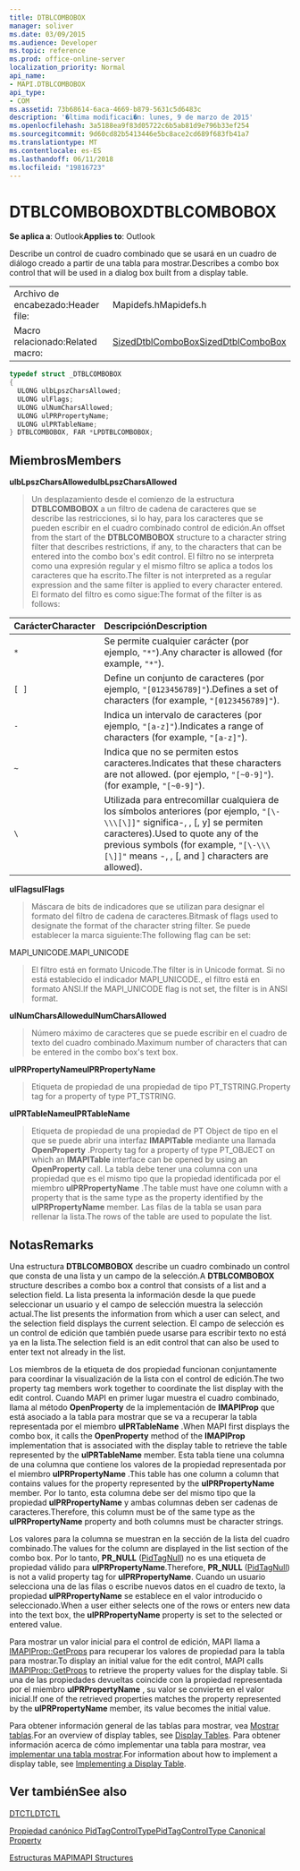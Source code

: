```yaml
---
title: DTBLCOMBOBOX
manager: soliver
ms.date: 03/09/2015
ms.audience: Developer
ms.topic: reference
ms.prod: office-online-server
localization_priority: Normal
api_name:
- MAPI.DTBLCOMBOBOX
api_type:
- COM
ms.assetid: 73b68614-6aca-4669-b879-5631c5d6483c
description: '�ltima modificaci�n: lunes, 9 de marzo de 2015'
ms.openlocfilehash: 3a5188ea9f83d05722c6b5ab81d9e796b33ef254
ms.sourcegitcommit: 9d60cd82b5413446e5bc8ace2cd689f683fb41a7
ms.translationtype: MT
ms.contentlocale: es-ES
ms.lasthandoff: 06/11/2018
ms.locfileid: "19816723"
---
```

# <a name="dtblcombobox"></a><span data-ttu-id="5d87f-103">DTBLCOMBOBOX</span><span class="sxs-lookup"><span data-stu-id="5d87f-103">DTBLCOMBOBOX</span></span>

  
  
<span data-ttu-id="5d87f-104">**Se aplica a**: Outlook</span><span class="sxs-lookup"><span data-stu-id="5d87f-104">**Applies to**: Outlook</span></span> 
  
<span data-ttu-id="5d87f-105">Describe un control de cuadro combinado que se usará en un cuadro de diálogo creado a partir de una tabla para mostrar.</span><span class="sxs-lookup"><span data-stu-id="5d87f-105">Describes a combo box control that will be used in a dialog box built from a display table.</span></span>
  
|||
|:-----|:-----|
|<span data-ttu-id="5d87f-106">Archivo de encabezado:</span><span class="sxs-lookup"><span data-stu-id="5d87f-106">Header file:</span></span>  <br/> |<span data-ttu-id="5d87f-107">Mapidefs.h</span><span class="sxs-lookup"><span data-stu-id="5d87f-107">Mapidefs.h</span></span>  <br/> |
|<span data-ttu-id="5d87f-108">Macro relacionado:</span><span class="sxs-lookup"><span data-stu-id="5d87f-108">Related macro:</span></span>  <br/> |[<span data-ttu-id="5d87f-109">SizedDtblComboBox</span><span class="sxs-lookup"><span data-stu-id="5d87f-109">SizedDtblComboBox</span></span>](sizeddtblcombobox.md) <br/> |
   
```cpp
typedef struct _DTBLCOMBOBOX
{
  ULONG ulbLpszCharsAllowed;
  ULONG ulFlags;
  ULONG ulNumCharsAllowed;
  ULONG ulPRPropertyName;
  ULONG ulPRTableName;
} DTBLCOMBOBOX, FAR *LPDTBLCOMBOBOX;

```

## <a name="members"></a><span data-ttu-id="5d87f-110">Miembros</span><span class="sxs-lookup"><span data-stu-id="5d87f-110">Members</span></span>

 <span data-ttu-id="5d87f-111">**ulbLpszCharsAllowed**</span><span class="sxs-lookup"><span data-stu-id="5d87f-111">**ulbLpszCharsAllowed**</span></span>
  
> <span data-ttu-id="5d87f-112">Un desplazamiento desde el comienzo de la estructura **DTBLCOMBOBOX** a un filtro de cadena de caracteres que se describe las restricciones, si lo hay, para los caracteres que se pueden escribir en el cuadro combinado control de edición.</span><span class="sxs-lookup"><span data-stu-id="5d87f-112">An offset from the start of the **DTBLCOMBOBOX** structure to a character string filter that describes restrictions, if any, to the characters that can be entered into the combo box's edit control.</span></span> <span data-ttu-id="5d87f-113">El filtro no se interpreta como una expresión regular y el mismo filtro se aplica a todos los caracteres que ha escrito.</span><span class="sxs-lookup"><span data-stu-id="5d87f-113">The filter is not interpreted as a regular expression and the same filter is applied to every character entered.</span></span> <span data-ttu-id="5d87f-114">El formato del filtro es como sigue:</span><span class="sxs-lookup"><span data-stu-id="5d87f-114">The format of the filter is as follows:</span></span> 
    
|<span data-ttu-id="5d87f-115">**Carácter**</span><span class="sxs-lookup"><span data-stu-id="5d87f-115">**Character**</span></span>|<span data-ttu-id="5d87f-116">**Descripción**</span><span class="sxs-lookup"><span data-stu-id="5d87f-116">**Description**</span></span>|
|:-----|:-----|
| `*` <br/> |<span data-ttu-id="5d87f-117">Se permite cualquier carácter (por ejemplo, `"*"`).</span><span class="sxs-lookup"><span data-stu-id="5d87f-117">Any character is allowed (for example,  `"*"`).</span></span>  <br/> |
| `[ ]` <br/> |<span data-ttu-id="5d87f-118">Define un conjunto de caracteres (por ejemplo, `"[0123456789]"`).</span><span class="sxs-lookup"><span data-stu-id="5d87f-118">Defines a set of characters (for example,  `"[0123456789]"`).</span></span>  <br/> |
| `-` <br/> |<span data-ttu-id="5d87f-119">Indica un intervalo de caracteres (por ejemplo, `"[a-z]"`).</span><span class="sxs-lookup"><span data-stu-id="5d87f-119">Indicates a range of characters (for example,  `"[a-z]"`).</span></span>  <br/> |
| `~` <br/> |<span data-ttu-id="5d87f-120">Indica que no se permiten estos caracteres.</span><span class="sxs-lookup"><span data-stu-id="5d87f-120">Indicates that these characters are not allowed.</span></span> <span data-ttu-id="5d87f-121">(por ejemplo, `"[~0-9]"`).</span><span class="sxs-lookup"><span data-stu-id="5d87f-121">(for example,  `"[~0-9]"`).</span></span>  <br/> |
| `\` <br/> |<span data-ttu-id="5d87f-122">Utilizada para entrecomillar cualquiera de los símbolos anteriores (por ejemplo, `"[\-\\\[\]]"` significa-, \, [, y] se permiten caracteres).</span><span class="sxs-lookup"><span data-stu-id="5d87f-122">Used to quote any of the previous symbols (for example,  `"[\-\\\[\]]"` means -, \, [, and ] characters are allowed).</span></span>  <br/> |
   
 <span data-ttu-id="5d87f-123">**ulFlags**</span><span class="sxs-lookup"><span data-stu-id="5d87f-123">**ulFlags**</span></span>
  
> <span data-ttu-id="5d87f-124">Máscara de bits de indicadores que se utilizan para designar el formato del filtro de cadena de caracteres.</span><span class="sxs-lookup"><span data-stu-id="5d87f-124">Bitmask of flags used to designate the format of the character string filter.</span></span> <span data-ttu-id="5d87f-125">Se puede establecer la marca siguiente:</span><span class="sxs-lookup"><span data-stu-id="5d87f-125">The following flag can be set:</span></span>
    
<span data-ttu-id="5d87f-126">MAPI_UNICODE.</span><span class="sxs-lookup"><span data-stu-id="5d87f-126">MAPI_UNICODE</span></span> 
  
> <span data-ttu-id="5d87f-127">El filtro está en formato Unicode.</span><span class="sxs-lookup"><span data-stu-id="5d87f-127">The filter is in Unicode format.</span></span> <span data-ttu-id="5d87f-128">Si no está establecido el indicador MAPI_UNICODE., el filtro está en formato ANSI.</span><span class="sxs-lookup"><span data-stu-id="5d87f-128">If the MAPI_UNICODE flag is not set, the filter is in ANSI format.</span></span>
    
 <span data-ttu-id="5d87f-129">**ulNumCharsAllowed**</span><span class="sxs-lookup"><span data-stu-id="5d87f-129">**ulNumCharsAllowed**</span></span>
  
> <span data-ttu-id="5d87f-130">Número máximo de caracteres que se puede escribir en el cuadro de texto del cuadro combinado.</span><span class="sxs-lookup"><span data-stu-id="5d87f-130">Maximum number of characters that can be entered in the combo box's text box.</span></span>
    
 <span data-ttu-id="5d87f-131">**ulPRPropertyName**</span><span class="sxs-lookup"><span data-stu-id="5d87f-131">**ulPRPropertyName**</span></span>
  
> <span data-ttu-id="5d87f-132">Etiqueta de propiedad de una propiedad de tipo PT_TSTRING.</span><span class="sxs-lookup"><span data-stu-id="5d87f-132">Property tag for a property of type PT_TSTRING.</span></span> 
    
 <span data-ttu-id="5d87f-133">**ulPRTableName**</span><span class="sxs-lookup"><span data-stu-id="5d87f-133">**ulPRTableName**</span></span>
  
> <span data-ttu-id="5d87f-134">Etiqueta de propiedad de una propiedad de PT Object de tipo en el que se puede abrir una interfaz **IMAPITable** mediante una llamada **OpenProperty** .</span><span class="sxs-lookup"><span data-stu-id="5d87f-134">Property tag for a property of type PT_OBJECT on which an **IMAPITable** interface can be opened by using an **OpenProperty** call.</span></span> <span data-ttu-id="5d87f-135">La tabla debe tener una columna con una propiedad que es el mismo tipo que la propiedad identificada por el miembro **ulPRPropertyName** .</span><span class="sxs-lookup"><span data-stu-id="5d87f-135">The table must have one column with a property that is the same type as the property identified by the **ulPRPropertyName** member.</span></span> <span data-ttu-id="5d87f-136">Las filas de la tabla se usan para rellenar la lista.</span><span class="sxs-lookup"><span data-stu-id="5d87f-136">The rows of the table are used to populate the list.</span></span> 
    
## <a name="remarks"></a><span data-ttu-id="5d87f-137">Notas</span><span class="sxs-lookup"><span data-stu-id="5d87f-137">Remarks</span></span>

<span data-ttu-id="5d87f-138">Una estructura **DTBLCOMBOBOX** describe un cuadro combinado un control que consta de una lista y un campo de la selección.</span><span class="sxs-lookup"><span data-stu-id="5d87f-138">A **DTBLCOMBOBOX** structure describes a combo box a control that consists of a list and a selection field.</span></span> <span data-ttu-id="5d87f-139">La lista presenta la información desde la que puede seleccionar un usuario y el campo de selección muestra la selección actual.</span><span class="sxs-lookup"><span data-stu-id="5d87f-139">The list presents the information from which a user can select, and the selection field displays the current selection.</span></span> <span data-ttu-id="5d87f-140">El campo de selección es un control de edición que también puede usarse para escribir texto no está ya en la lista.</span><span class="sxs-lookup"><span data-stu-id="5d87f-140">The selection field is an edit control that can also be used to enter text not already in the list.</span></span> 
  
<span data-ttu-id="5d87f-141">Los miembros de la etiqueta de dos propiedad funcionan conjuntamente para coordinar la visualización de la lista con el control de edición.</span><span class="sxs-lookup"><span data-stu-id="5d87f-141">The two property tag members work together to coordinate the list display with the edit control.</span></span> <span data-ttu-id="5d87f-142">Cuando MAPI en primer lugar muestra el cuadro combinado, llama al método **OpenProperty** de la implementación de **IMAPIProp** que está asociado a la tabla para mostrar que se va a recuperar la tabla representada por el miembro **ulPRTableName** .</span><span class="sxs-lookup"><span data-stu-id="5d87f-142">When MAPI first displays the combo box, it calls the **OpenProperty** method of the **IMAPIProp** implementation that is associated with the display table to retrieve the table represented by the **ulPRTableName** member.</span></span> <span data-ttu-id="5d87f-143">Esta tabla tiene una columna de una columna que contiene los valores de la propiedad representada por el miembro **ulPRPropertyName** .</span><span class="sxs-lookup"><span data-stu-id="5d87f-143">This table has one column a column that contains values for the property represented by the **ulPRPropertyName** member.</span></span> <span data-ttu-id="5d87f-144">Por lo tanto, esta columna debe ser del mismo tipo que la propiedad **ulPRPropertyName** y ambas columnas deben ser cadenas de caracteres.</span><span class="sxs-lookup"><span data-stu-id="5d87f-144">Therefore, this column must be of the same type as the **ulPRPropertyName** property and both columns must be character strings.</span></span> 
  
<span data-ttu-id="5d87f-145">Los valores para la columna se muestran en la sección de la lista del cuadro combinado.</span><span class="sxs-lookup"><span data-stu-id="5d87f-145">The values for the column are displayed in the list section of the combo box.</span></span> <span data-ttu-id="5d87f-146">Por lo tanto, **PR_NULL** ([PidTagNull](pidtagnull-canonical-property.md)) no es una etiqueta de propiedad válido para **ulPRPropertyName**.</span><span class="sxs-lookup"><span data-stu-id="5d87f-146">Therefore, **PR_NULL** ([PidTagNull](pidtagnull-canonical-property.md)) is not a valid property tag for **ulPRPropertyName**.</span></span> <span data-ttu-id="5d87f-147">Cuando un usuario selecciona una de las filas o escribe nuevos datos en el cuadro de texto, la propiedad **ulPRPropertyName** se establece en el valor introducido o seleccionado.</span><span class="sxs-lookup"><span data-stu-id="5d87f-147">When a user either selects one of the rows or enters new data into the text box, the **ulPRPropertyName** property is set to the selected or entered value.</span></span> 
  
<span data-ttu-id="5d87f-148">Para mostrar un valor inicial para el control de edición, MAPI llama a [IMAPIProp::GetProps](imapiprop-getprops.md) para recuperar los valores de propiedad para la tabla para mostrar.</span><span class="sxs-lookup"><span data-stu-id="5d87f-148">To display an initial value for the edit control, MAPI calls [IMAPIProp::GetProps](imapiprop-getprops.md) to retrieve the property values for the display table.</span></span> <span data-ttu-id="5d87f-149">Si una de las propiedades devueltas coincide con la propiedad representada por el miembro **ulPRPropertyName** , su valor se convierte en el valor inicial.</span><span class="sxs-lookup"><span data-stu-id="5d87f-149">If one of the retrieved properties matches the property represented by the **ulPRPropertyName** member, its value becomes the initial value.</span></span> 
  
<span data-ttu-id="5d87f-150">Para obtener información general de las tablas para mostrar, vea [Mostrar tablas](display-tables.md).</span><span class="sxs-lookup"><span data-stu-id="5d87f-150">For an overview of display tables, see [Display Tables](display-tables.md).</span></span> <span data-ttu-id="5d87f-151">Para obtener información acerca de cómo implementar una tabla para mostrar, vea [implementar una tabla mostrar](display-table-implementation.md).</span><span class="sxs-lookup"><span data-stu-id="5d87f-151">For information about how to implement a display table, see [Implementing a Display Table](display-table-implementation.md).</span></span>
  
## <a name="see-also"></a><span data-ttu-id="5d87f-152">Ver también</span><span class="sxs-lookup"><span data-stu-id="5d87f-152">See also</span></span>



[<span data-ttu-id="5d87f-153">DTCTL</span><span class="sxs-lookup"><span data-stu-id="5d87f-153">DTCTL</span></span>](dtctl.md)
  
[<span data-ttu-id="5d87f-154">Propiedad canónico PidTagControlType</span><span class="sxs-lookup"><span data-stu-id="5d87f-154">PidTagControlType Canonical Property</span></span>](pidtagcontroltype-canonical-property.md)


[<span data-ttu-id="5d87f-155">Estructuras MAPI</span><span class="sxs-lookup"><span data-stu-id="5d87f-155">MAPI Structures</span></span>](mapi-structures.md)

